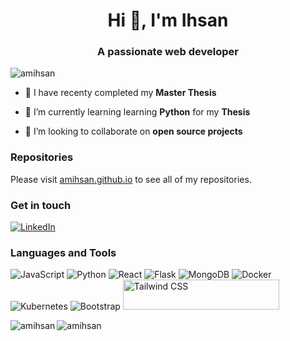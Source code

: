 <h1 align="center">Hi 👋, I'm Ihsan</h1>
<h3 align="center">A passionate web developer</h3>

<p align="left"> <img src="https://komarev.com/ghpvc/?username=amihsan&label=Profile%20views&color=0e75b6&style=flat" alt="amihsan" /> </p>

- 🔭 I have recenty completed my **Master Thesis**

- 🌱 I’m currently learning learning **Python** for my **Thesis**

- 👯 I’m looking to collaborate on **open source projects**

### Repositories
Please visit [amihsan.github.io](//amihsan.github.io) to see all of my repositories.

### Get in touch
[![LinkedIn](https://github.com/amihsan/amihsan/assets/57538441/d660884d-98fb-4998-8b4a-f0fcfbc0d393)](https://www.linkedin.com/in/amimulihsan/)<!-- Your LinkedIn Profile -->


### Languages and Tools

![JavaScript](https://img.icons8.com/color/48/000000/javascript.png)
![Python](https://img.icons8.com/color/48/000000/python.png)
![React](https://img.icons8.com/officel/48/000000/react.png)
![Flask](https://img.icons8.com/color/48/000000/flask.png)
![MongoDB](https://img.icons8.com/color/48/000000/mongodb.png)
![Docker](https://img.icons8.com/color/48/000000/docker.png)
![Kubernetes](https://img.icons8.com/color/48/000000/kubernetes.png)
![Bootstrap](https://img.icons8.com/color/48/000000/bootstrap.png)
<img alt="Tailwind CSS" src="https://raw.githubusercontent.com/tailwindlabs/tailwindcss/HEAD/.github/logo-light.svg" width="250" height="48">








<p><img align="left" src="https://github-readme-stats.vercel.app/api/top-langs?username=amihsan&show_icons=true&locale=en&layout=compact" alt="amihsan" /></p>

<p><img align="center" src="https://github-readme-streak-stats.herokuapp.com/?user=amihsan&" alt="amihsan" /></p>
